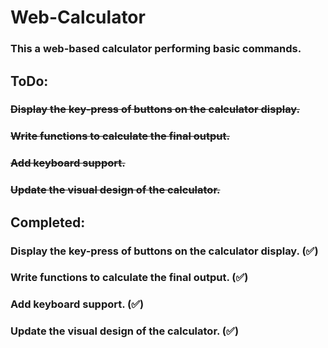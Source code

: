 # Web-Calculator

### This a web-based calculator performing basic commands.

## ToDo:
### ~~Display the key-press of buttons on the calculator display.~~
### ~~Write functions to calculate the final output.~~
### ~~Add keyboard support.~~
### ~~Update the visual design of the calculator.~~


## Completed:
### Display the key-press of buttons on the calculator display. (✅)
### Write functions to calculate the final output. (✅)
### Add keyboard support. (✅)
### Update the visual design of the calculator. (✅)
